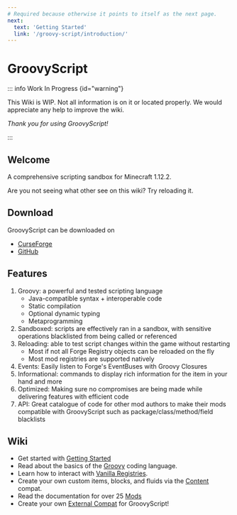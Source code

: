 ```yaml
---
# Required because otherwise it points to itself as the next page.
next:
  text: 'Getting Started'
  link: '/groovy-script/introduction/'
---
```


# GroovyScript

::: info Work In Progress {id="warning"}

This Wiki is WIP.
Not all information is on it or located properly.
We would appreciate any help to improve the wiki.

*Thank you for using GroovyScript!*

:::


## Welcome

A comprehensive scripting sandbox for Minecraft 1.12.2.

Are you not seeing what other see on this wiki? Try reloading it.

## Download

GroovyScript can be downloaded on
- [CurseForge](https://www.curseforge.com/minecraft/mc-mods/groovyscript)
- [GitHub](https://github.com/CleanroomMC/GroovyScript/releases)

## Features

1. Groovy: a powerful and tested scripting language
    - Java-compatible syntax + interoperable code
    - Static compilation
    - Optional dynamic typing
    - Metaprogramming
2. Sandboxed: scripts are effectively ran in a sandbox, with sensitive operations blacklisted from being called or referenced
3. Reloading: able to test script changes within the game without restarting
    - Most if not all Forge Registry objects can be reloaded on the fly
    - Most mod registries are supported natively
4. Events: Easily listen to Forge's EventBuses with Groovy Closures
5. Informational: commands to display rich information for the item in your hand and more
6. Optimized: Making sure no compromises are being made while delivering features with efficient code
7. API: Great catalogue of code for other mod authors to make their mods compatible with GroovyScript such as package/class/method/field blacklists

## Wiki

- Get started with [Getting Started](./introduction/index.md)
- Read about the basics of the [Groovy](./groovy/index.md) coding language.
- Learn how to interact with [Vanilla Registries](./minecraft/index.md).
- Create your own custom items, blocks, and fluids via the [Content](./content/index.md) compat.
- Read the documentation for over 25 [Mods](./mods/index.md)
- Create your own [External Compat](./introduction/external_compat.md) for GroovyScript!
